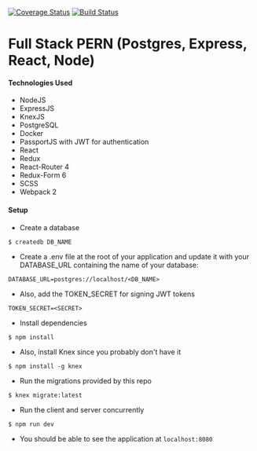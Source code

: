 [![Coverage Status](https://coveralls.io/repos/github/raunofreiberg/blackford/badge.svg?branch=master)](https://coveralls.io/github/raunofreiberg/blackford?branch=master)
[![Build Status](https://travis-ci.org/raunofreiberg/blackford.svg?branch=master)](https://travis-ci.org/raunofreiberg/blackford)

# Full Stack PERN (Postgres, Express, React, Node)

#### Technologies Used

- NodeJS
- ExpressJS
- KnexJS
- PostgreSQL
- Docker
- PassportJS with JWT for authentication
- React
- Redux
- React-Router 4
- Redux-Form 6
- SCSS
- Webpack 2


#### Setup


* Create a database

```
$ createdb DB_NAME
```

* Create a .env file at the root of your application and update it with your DATABASE_URL containing the name of your database:

```
DATABASE_URL=postgres://localhost/<DB_NAME>
```

* Also, add the TOKEN_SECRET for signing JWT tokens
```
TOKEN_SECRET=<SECRET>
```

* Install dependencies

```
$ npm install
```

* Also, install Knex since you probably don't have it

```
$ npm install -g knex
```

* Run the migrations provided by this repo

```
$ knex migrate:latest
```

* Run the client and server concurrently

```
$ npm run dev
```

* You should be able to see the application at `localhost:8080`


